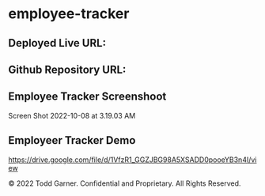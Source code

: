 # employee-tracker   
<!-- module 12 homework  -->























## Deployed Live URL:


## Github Repository URL:

## Employee Tracker Screenshoot

Screen Shot 2022-10-08 at 3.19.03 AM
## Employeer Tracker Demo

https://drive.google.com/file/d/1VfzR1_GGZJBG98A5XSADD0pooeYB3n4I/view

© 2022 Todd Garner. Confidential and Proprietary. All Rights Reserved.